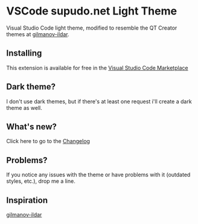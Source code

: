 # VSCode supudo.net Light Theme

Visual Studio Code light theme, modified to resemble the QT Creator themes at [gilmanov-ildar](https://github.com/gilmanov-ildar/qtcreator-themes).


## Installing

This extension is available for free in the [Visual Studio Code Marketplace](https://marketplace.visualstudio.com/items?itemName=supudonet.supudo-light)  

## Dark theme?

I don't use dark themes, but if there's at least one request i'll create a dark theme as well.

## What's new?

Click here to go to the [Changelog](https://github.com/supudo/vscode-supudo-theme/blob/master/CHANGELOG.md)

## Problems?

If you notice any issues with the theme or have problems with it (outdated styles, etc.), drop me a line. 

## Inspiration

[gilmanov-ildar](https://github.com/gilmanov-ildar/qtcreator-themes)